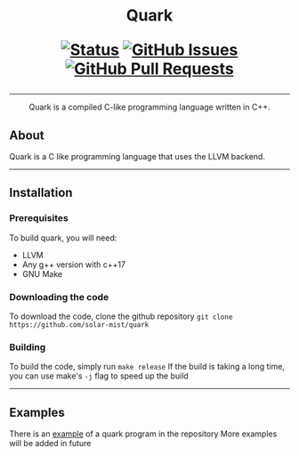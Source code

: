 <h1 align="center">
Quark

[![Status](https://img.shields.io/badge/status-active-success.svg)]() [![GitHub Issues](https://img.shields.io/github/issues/solar-mist/quark.svg)](https://github.com/solar-mist/quark/issues) [![GitHub Pull Requests](https://img.shields.io/github/issues-pr/solar-mist/quark.svg)](https://github.com/solar-mist/quark/pulls)
</h1>

---

<p align="center">
  Quark is a compiled C-like programming language written in C++.
</p>

## About
Quark is a C like programming language that uses the LLVM backend.

---

## Installation
### Prerequisites
To build quark, you will need:
* LLVM
* Any g++ version with c++17
* GNU Make
### Downloading the code
To download the code, clone the github repository `git clone https://github.com/solar-mist/quark`
### Building
To build the code, simply run `make release`
If the build is taking a long time, you can use make's `-j` flag to speed up the build

---

## Examples
There is an [example](example.qrk) of a quark program in the repository
More examples will be added in future